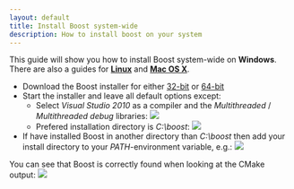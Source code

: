 ```yaml
---
layout: default
title: Install Boost system-wide
description: How to install boost on your system
---
```


<p class="intro">This guide will show you how to install Boost system-wide on <strong>Windows</strong>. There are also a guides for <strong><a href="{{site.baseurl}}/linux-boost">Linux</a></strong> and <strong><a href="{{site.baseurl}}/mac-boost">Mac OS X</a></strong>.</p>

- Download the Boost installer for either [32-bit](http://boostpro.com/download/boost_1_51_setup.exe) or [64-bit](http://boostpro.com/download/x64/boost_1_51_setup.exe)
- Start the installer and leave all default options except:
    - Select *Visual Studio 2010* as a compiler and the *Multithreaded* / *Multithreaded debug* libraries:
    ![](http://d.pr/i/FlI7+)
    - Prefered installation directory is *C:\boost*:
    ![](http://d.pr/i/Cepp+)
- If have installed Boost in another directory than *C:\boost* then add your install directory to your *PATH*-environment variable, e.g.:
![](http://d.pr/i/QPrl+)

You can see that Boost is correctly found when looking at the CMake output:
![](http://d.pr/i/euFR+)